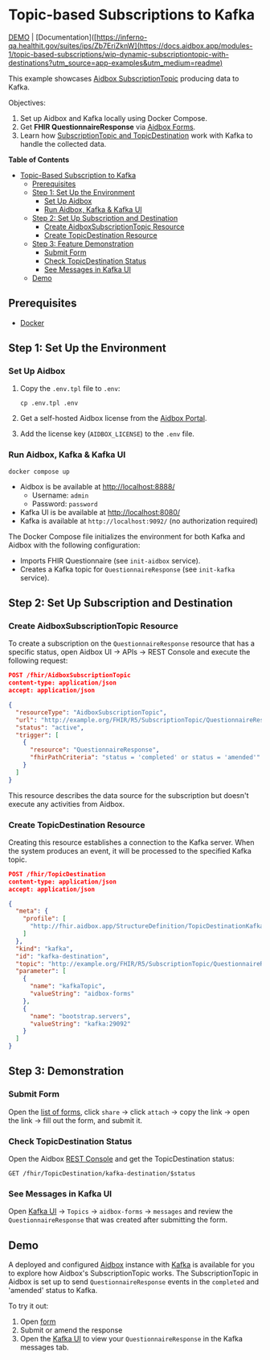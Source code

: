 # Topic-based Subscriptions to Kafka
[DEMO](update) | [Documentation]([https://inferno-qa.healthit.gov/suites/ips/Zb7EriZknW](https://docs.aidbox.app/modules-1/topic-based-subscriptions/wip-dynamic-subscriptiontopic-with-destinations?utm_source=app-examples&utm_medium=readme)

This example showcases [Aidbox SubscriptionTopic](https://docs.aidbox.app/modules-1/topic-based-subscriptions/wip-dynamic-subscriptiontopic-with-destinations) producing data to  Kafka.

Objectives:

1. Set up Aidbox and Kafka locally using Docker Compose.
2. Get **FHIR QuestionnaireResponse** via [Aidbox Forms](https://docs.aidbox.app/modules-1/aidbox-forms).
3. Learn how [SubscriptionTopic and TopicDestination](https://docs.aidbox.app/modules-1/topic-based-subscriptions/wip-dynamic-subscriptiontopic-with-destinations) work with Kafka to handle the collected data.

<!-- markdown-toc start - Don't edit this section. Run M-x markdown-toc-refresh-toc -->
**Table of Contents**

- [Topic-Based Subscription to Kafka](#topic-based-subscription-to-kafka)
    - [Prerequisites](#prerequisites)
    - [Step 1: Set Up the Environment](#step-1-set-up-the-environment)
        - [Set Up Aidbox](#set-up-aidbox)
        - [Run Aidbox, Kafka & Kafka UI](#run-aidbox-kafka--kafka-ui)
    - [Step 2: Set Up Subscription and Destination](#step-2-set-up-subscription-and-destination)
        - [Create AidboxSubscriptionTopic Resource](#create-aidboxsubscriptiontopic-resource)
        - [Create TopicDestination Resource](#create-topicdestination-resource)
    - [Step 3: Feature Demonstration](#step-3-feature-demonstration)
        - [Submit Form](#submit-form)
        - [Check TopicDestination Status](#check-topicdestination-status)
        - [See Messages in Kafka UI](#see-messages-in-kafka-ui)
    - [Demo](#demo)

<!-- markdown-toc end -->

## Prerequisites

- [Docker](https://www.docker.com/)

## Step 1: Set Up the Environment

### Set Up Aidbox

1. Copy the `.env.tpl` file to `.env`:

    ```shell
    cp .env.tpl .env
    ```

2. Get a self-hosted Aidbox license from the [Aidbox Portal](https://aidbox.app/).

3. Add the license key (`AIDBOX_LICENSE`) to the `.env` file.

### Run Aidbox, Kafka & Kafka UI

```shell
docker compose up
```

- Aidbox is be available at <http://localhost:8888/>
  - Username: `admin`
  - Password: `password`
- Kafka UI is be available at <http://localhost:8080/>
- Kafka is available at `http://localhost:9092/` (no authorization required)

The Docker Compose file initializes the environment for both Kafka and Aidbox with the following configuration:

- Imports FHIR Questionnaire (see `init-aidbox` service).
- Creates a Kafka topic for `QuestionnaireResponse` (see `init-kafka` service).

## Step 2: Set Up Subscription and Destination

### Create AidboxSubscriptionTopic Resource

To create a subscription on the `QuestionnaireResponse` resource that has a specific status, open Aidbox UI -> APIs -> REST Console and execute the following request:

```json
POST /fhir/AidboxSubscriptionTopic
content-type: application/json
accept: application/json

{
  "resourceType": "AidboxSubscriptionTopic",
  "url": "http://example.org/FHIR/R5/SubscriptionTopic/QuestionnaireResponse-topic",
  "status": "active",
  "trigger": [
    {
      "resource": "QuestionnaireResponse",
      "fhirPathCriteria": "status = 'completed' or status = 'amended'"
    }
  ]
}
```
This resource describes the data source for the subscription but doesn't execute any activities from Aidbox.

### Create TopicDestination Resource

Creating this resource establishes a connection to the Kafka server. When the system produces an event, it will be processed to the specified Kafka topic.

```json
POST /fhir/TopicDestination
content-type: application/json
accept: application/json

{
  "meta": {
    "profile": [
      "http://fhir.aidbox.app/StructureDefinition/TopicDestinationKafka"
    ]
  },
  "kind": "kafka",
  "id": "kafka-destination",
  "topic": "http://example.org/FHIR/R5/SubscriptionTopic/QuestionnaireResponse-topic",
  "parameter": [
    {
      "name": "kafkaTopic",
      "valueString": "aidbox-forms"
    },
    {
      "name": "bootstrap.servers",
      "valueString": "kafka:29092"
    }
  ]
}
```

## Step 3: Demonstration

### Submit Form

Open the [list of forms](http://localhost:8888/ui/sdc#/), click `share` -> click `attach` -> copy the link -> open the link -> fill out the form, and submit it.

### Check TopicDestination Status

Open the Aidbox [REST Console](http://localhost:8888/ui/console#/rest) and get the TopicDestination status:

```
GET /fhir/TopicDestination/kafka-destination/$status
```

### See Messages in Kafka UI

Open [Kafka UI](http://localhost:8080/) -> `Topics` -> `aidbox-forms` -> `messages` and review the `QuestionnaireResponse` that was created after submitting the form.

## Demo

A deployed and configured [Aidbox](https://subscriptions.hz.aidbox.dev/) instance with [Kafka](https://kafka-ui-subscriptions.hz.aidbox.dev/) is available for you to explore how Aidbox's SubscriptionTopic works. The SubscriptionTopic in Aidbox is set up to send `QuestionnaireResponse` events in the `completed` and 'amended' status to Kafka.

To try it out:

1. Open [form](https://bit.ly/aidbox-subscriptions-form)
2. Submit or amend the response
7. Open the [Kafka UI](https://bit.ly/subscriptions-demo-kafka-ui) to view your `QuestionnaireResponse` in the Kafka messages tab.
